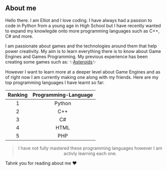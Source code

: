 ## About me
Hello there. I am Elliot and I love coding. I have always had a passion to code in Python from a young age in High School but I have recently wanted to expand my knowlegde onto more programming languages such as C++, C# and more.

I am passionate about games and the technologies around them that help power creativity. My aim is to learn everything there is to know about Game Engines and Games Programming. 
My previous experience has been creating some games such as: ✨[Asteroids](https://github.com/Elliot-codling/Asteroids)✨

However I want to learn more at a deeper level about Game Engines and as of right now I am currently making one along with my friends.
Here are my top programming languages I have learnt so far:
<div align="center">
  
| Ranking | Programming-Language |
|:-------:|:--------------------:|
| 1 | Python |
| 2 | C++ |
| 3 | C# |
| 4 | HTML |
| 5 | PHP |

> I have not fully mastered these programming languages however I am activly learning each one.
</div>

Tahnk you for reading about me ❤️



<!--
**Elliot-codling/Elliot-codling** is a ✨ _special_ ✨ repository because its `README.md` (this file) appears on your GitHub profile.

Here are some ideas to get you started:

- 🔭 I’m currently working on ...
- 🌱 I’m currently learning ...
- 👯 I’m looking to collaborate on ...
- 🤔 I’m looking for help with ...
- 💬 Ask me about ...
- 📫 How to reach me: ...
- 😄 Pronouns: ...
- ⚡ Fun fact: ...
-->
